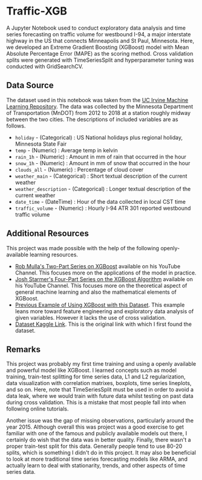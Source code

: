 # Traffic-XGB

A Jupyter Notebook used to conduct exploratory data analysis and time series forecasting on traffic volume for westbound I-94, a major interstate highway in the US that connects Minneapolis and St Paul, Minnesota. Here, we developed an Extreme Gradient Boosting (XGBoost) model with Mean Absolute Percentage Error (MAPE) as the scoring method. Cross validation splits were generated with TimeSeriesSplit and hyperparameter tuning was conducted with GridSearchCV.

## Data Source

The dataset used in this notebook was taken from the [UC Irvine Machine Learning Repository](https://archive.ics.uci.edu/dataset/492/metro+interstate+traffic+volume). The data was collected by the Minnesota Department of Transportation (MnDOT) from 2012 to 2018 at a station roughly midway between the two cities. The descriptions of included variables are as follows.

- `holiday`               - (Categorical)   : US National holidays plus regional holiday, Minnesota State Fair
- `temp`                  - (Numeric)       : Average temp in kelvin
- `rain_1h`               - (Numeric)       : Amount in mm of rain that occurred in the hour
- `snow_1h`               - (Numeric)       : Amount in mm of snow that occurred in the hour
- `clouds_all`            - (Numeric)       : Percentage of cloud cover
- `weather_main`          - (Categorical)   : Short textual description of the current weather
- `weather_description`   - (Categorical)   : Longer textual description of the current weather
- `date_time`             - (DateTime)      : Hour of the data collected in local CST time
- `traffic_volume`        - (Numeric)       : Hourly I-94 ATR 301 reported westbound traffic volume

## Additional Resources

This project was made possible with the help of the following openly-available learning resources.

- [Rob Mulla's Two-Part Series on XGBoost](https://www.youtube.com/@robmulla) available on his YouTube Channel. This focuses more on the applications of the model in practice.
- [Josh Starmer's Four-Part Series on the XGBoost Algorithm](https://www.youtube.com/@statquest) available on his YouTube Channel. This focuses more on the theoretical aspect of general machine learning and also the mathematical elements of XGBoost.
- [Previous Example of Using XGBoost with this Dataset](https://www.kaggle.com/code/dannyperez014/project-06-interstate-i-94-traffic-forecasting). This example leans more toward feature engineering and exploratory data analysis of given variables. However it lacks the use of cross validation.
- [Dataset Kaggle Link](https://www.kaggle.com/datasets/anshtanwar/metro-interstate-traffic-volume/data). This is the original link with which I first found the dataset.

## Remarks

This project was probably my first time training and using a openly available and powerful model like XGBoost. I learned concepts such as model training, train-test splitting for time series data, L1 and L2 regularization, data visualization with correlation matrixes, boxplots, time series lineplots, and so on. Here, note that TimeSeriesSplit must be used in order to avoid a data leak, where we would train with future data whilst testing on past data during cross validation. This is a mistake that most people fall into when following online tutorials.

Another issue was the gap of missing observations, particularly around the year 2015. Although overall this was project was a good exercise to get familiar with one of the famous and publicly available models out there, I certainly do wish that the data was in better quality. Finally, there wasn't a proper train-test split for this data. Generally people tend to use 80-20 splits, which is something I didn't do in this project. It may also be beneficial to look at more traditional time series forecasting models like ARMA, and actually learn to deal with stationarity, trends, and other aspects of time series data.
